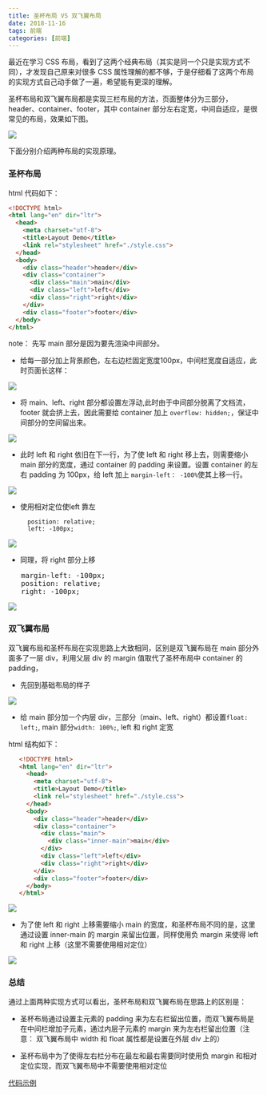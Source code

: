 ```yaml
---
title: 圣杯布局 VS 双飞翼布局
date: 2018-11-16
tags: 前端
categories: [前端]
---
```


最近在学习 CSS 布局，看到了这两个经典布局（其实是同一个只是实现方式不同），才发现自己原来对很多 CSS 属性理解的都不够，于是仔细看了这两个布局的实现方式自己动手做了一遍，希望能有更深的理解。

圣杯布局和双飞翼布局都是实现三栏布局的方法，页面整体分为三部分，header、container、footer，其中 container 部分左右定宽，中间自适应，是很常见的布局，效果如下图。

![](https://upload-images.jianshu.io/upload_images/3028410-9e4b1105eef88810.png?imageMogr2/auto-orient/strip%7CimageView2/2/w/1240)

下面分别介绍两种布局的实现原理。

<!--more-->

### 圣杯布局


html 代码如下：

```html
<!DOCTYPE html>
<html lang="en" dir="ltr">
  <head>
    <meta charset="utf-8">
    <title>Layout Demo</title>
    <link rel="stylesheet" href="./style.css">
  </head>
  <body>
    <div class="header">header</div>
    <div class="container">
      <div class="main">main</div>
      <div class="left">left</div>
      <div class="right">right</div>
    </div>
    <div class="footer">footer</div>
  </body>
</html>

```

note： 先写 main 部分是因为要先渲染中间部分。

- 给每一部分加上背景颜色，左右边栏固定宽度100px，中间栏宽度自适应，此时页面长这样：

 ![](https://upload-images.jianshu.io/upload_images/3028410-f550f8499e795b99.png?imageMogr2/auto-orient/strip%7CimageView2/2/w/1240)

- 将 main、left、right 部分都设置左浮动,此时由于中间部分脱离了文档流，footer 就会挤上去，因此需要给 container 加上 `overflow: hidden;`，保证中间部分的空间留出来。

 ![](https://upload-images.jianshu.io/upload_images/3028410-aec0407beb5772ec.png?imageMogr2/auto-orient/strip%7CimageView2/2/w/1240)

- 此时 left 和 right 依旧在下一行，为了使 left 和 right 移上去，则需要缩小 main 部分的宽度，通过 container 的 padding 来设置。设置 container 的左右 padding 为 100px，给 left 加上 `margin-left： -100%`使其上移一行。

 ![](https://upload-images.jianshu.io/upload_images/3028410-506f466f6fb87f4f.png?imageMogr2/auto-orient/strip%7CimageView2/2/w/1240)

- 使用相对定位使left 靠左 
  
  ```
    position: relative;
    left: -100px;
  ```
  
 ![](https://upload-images.jianshu.io/upload_images/3028410-424d7c2e406c985a.png?imageMogr2/auto-orient/strip%7CimageView2/2/w/1240)

- 同理，将 right 部分上移
  
<pre>
   margin-left: -100px;
   position: relative;
   right: -100px;
</pre>

  
 ![](https://upload-images.jianshu.io/upload_images/3028410-0b9eab854c999817.png?imageMogr2/auto-orient/strip%7CimageView2/2/w/1240)
 
### 双飞翼布局

双飞翼布局和圣杯布局在实现思路上大致相同，区别是双飞翼布局在 main 部分外面多了一层 div，利用父层 div 的 margin 值取代了圣杯布局中 container 的 padding，

- 先回到基础布局的样子

 ![](https://upload-images.jianshu.io/upload_images/3028410-f550f8499e795b99.png?imageMogr2/auto-orient/strip%7CimageView2/2/w/1240)

- 给 main 部分加一个内层 div，三部分（main、left、right）都设置`float: left;`,  main 部分`width: 100%;`,  left 和 right 定宽
	
 html 结构如下：
	
 ```html
	<!DOCTYPE html>
	<html lang="en" dir="ltr">
	  <head>
	    <meta charset="utf-8">
	    <title>Layout Demo</title>
	    <link rel="stylesheet" href="./style.css">
	  </head>
	  <body>
	    <div class="header">header</div>
	    <div class="container">
	      <div class="main">
	        <div class="inner-main">main</div>
	      </div>
	      <div class="left">left</div>
	      <div class="right">right</div>
	    </div>
	    <div class="footer">footer</div>
	  </body>
	</html>
 ```

 ![](https://upload-images.jianshu.io/upload_images/3028410-6716b54ca76b68a1.png?imageMogr2/auto-orient/strip%7CimageView2/2/w/1240)

- 为了使 left 和 right 上移需要缩小 main 的宽度，和圣杯布局不同的是，这里通过设置 inner-main 的 margin 来留出位置，同样使用负 margin 来使得 left 和 right 上移（这里不需要使用相对定位）

 ![](https://upload-images.jianshu.io/upload_images/3028410-3d5370e523f3ed4e.png?imageMogr2/auto-orient/strip%7CimageView2/2/w/1240)
 
### 总结

通过上面两种实现方式可以看出，圣杯布局和双飞翼布局在思路上的区别是：

- 圣杯布局通过设置主元素的 padding 来为左右栏留出位置，而双飞翼布局是在中间栏增加子元素，通过内层子元素的 margin 来为左右栏留出位置（注意： 双飞翼布局中 width 和 float 属性都是设置在外层 div 上的）

- 圣杯布局中为了使得左右栏分布在最左和最右需要同时使用负 margin 和相对定位实现，而双飞翼布局中不需要使用相对定位

[代码示例](https://github.com/XLuoChen/Layout-demo/tree/master)

 


